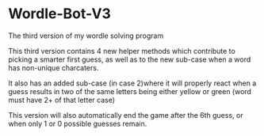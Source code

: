 # Wordle-Bot-V3
The third version of my wordle solving program

This third version contains 4 new helper methods
  which contribute to picking a smarter first
  guess, as well as to the new sub-case when
  a word has non-unique charcaters.

It also has an added sub-case (in case 2)where 
  it will properly react when a guess 
  results in two of the same letters being 
  either yellow or green 
  (word must have 2+ of that letter case)

This version will also automatically end the
  game after the 6th guess, or when only
  1 or 0 possible guesses remain.
